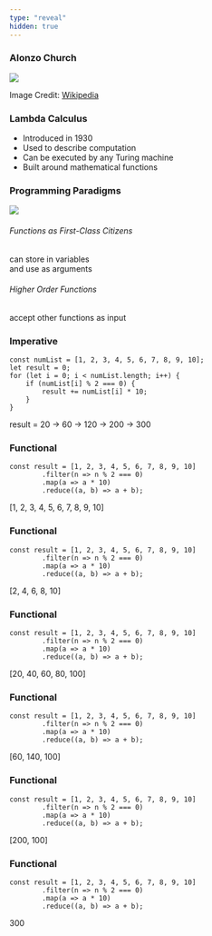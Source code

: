 ```yaml
---
type: "reveal"
hidden: true
---
```

<section>
    <h3>Alonzo Church</h3>
    <img class="plain stretch" src="/images/410_8_church_wiki.jpg">
    <p class="imagecredit">Image Credit: <a href="https://en.wikipedia.org/wiki/File:Alonzo_Church.jpg">Wikipedia</a></p>
</section>
<section>
    <h3>Lambda Calculus</h3>
    <ul>
        <li>Introduced in 1930</li>
        <li>Used to describe computation</li>
        <li>Can be executed by any Turing machine</li>
        <li>Built around mathematical functions</li>
    </ul>
</section>
<section>
    <h3>Programming Paradigms</h3>
    <img class="plain stretch" src="/images/410_8_paradigms.svg">
</section>
<section>
    <h6>Functions as First-Class Citizens</h6>
    <p>can store in variables<br>and use as arguments</p>
    <h6 class="fragment" data-fragment-index="1">Higher Order Functions</h6>
    <p class="fragment" data-fragment-index="1">accept other functions as input</p>
</section>
<section>
    <h3>Imperative</h3>
    <pre class="js"><code>const numList = [1, 2, 3, 4, 5, 6, 7, 8, 9, 10];
let result = 0;
for (let i = 0; i < numList.length; i++) {
    if (numList[i] % 2 === 0) {
        result += numList[i] * 10;
    }
}</code></pre>
<p class="fragment">result = 20 -> 60 -> 120 -> 200 -> 300</p>
</section>
<section>
    <h3>Functional</h3>
    <pre class="js"><code>const result = [1, 2, 3, 4, 5, 6, 7, 8, 9, 10]
        .filter(n => n % 2 === 0)
        .map(a => a * 10)
        .reduce((a, b) => a + b);</code></pre>
<p class="fragment">[1, 2, 3, 4, 5, 6, 7, 8, 9, 10]</p>
</section>
<section>
    <h3>Functional</h3>
    <pre class="js"><code>const result = [1, 2, 3, 4, 5, 6, 7, 8, 9, 10]
        .filter(n => n % 2 === 0)
        .map(a => a * 10)
        .reduce((a, b) => a + b);</code></pre>
<p>[2, 4, 6, 8, 10]</p>
</section>
<section>
    <h3>Functional</h3>
    <pre class="js"><code>const result = [1, 2, 3, 4, 5, 6, 7, 8, 9, 10]
        .filter(n => n % 2 === 0)
        .map(a => a * 10)
        .reduce((a, b) => a + b);</code></pre>
<p>[20, 40, 60, 80, 100]</p>
</section>
<section>
    <h3>Functional</h3>
    <pre class="js"><code>const result = [1, 2, 3, 4, 5, 6, 7, 8, 9, 10]
        .filter(n => n % 2 === 0)
        .map(a => a * 10)
        .reduce((a, b) => a + b);</code></pre>
<p>[60, 140, 100]</p>
</section>
<section>
    <h3>Functional</h3>
    <pre class="js"><code>const result = [1, 2, 3, 4, 5, 6, 7, 8, 9, 10]
        .filter(n => n % 2 === 0)
        .map(a => a * 10)
        .reduce((a, b) => a + b);</code></pre>
<p>[200, 100]</p>
</section>
<section>
    <h3>Functional</h3>
    <pre class="js"><code>const result = [1, 2, 3, 4, 5, 6, 7, 8, 9, 10]
        .filter(n => n % 2 === 0)
        .map(a => a * 10)
        .reduce((a, b) => a + b);</code></pre>
<p>300</p>
</section>